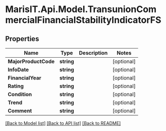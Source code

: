
# MarisIT.Api.Model.TransunionCommercialFinancialStabilityIndicatorFS

## Properties

Name | Type | Description | Notes
------------ | ------------- | ------------- | -------------
**MajorProductCode** | **string** |  | [optional] 
**InfoDate** | **string** |  | [optional] 
**FinancialYear** | **string** |  | [optional] 
**Rating** | **string** |  | [optional] 
**Condition** | **string** |  | [optional] 
**Trend** | **string** |  | [optional] 
**Comment** | **string** |  | [optional] 

[[Back to Model list]](../README.md#documentation-for-models)
[[Back to API list]](../README.md#documentation-for-api-endpoints)
[[Back to README]](../README.md)

